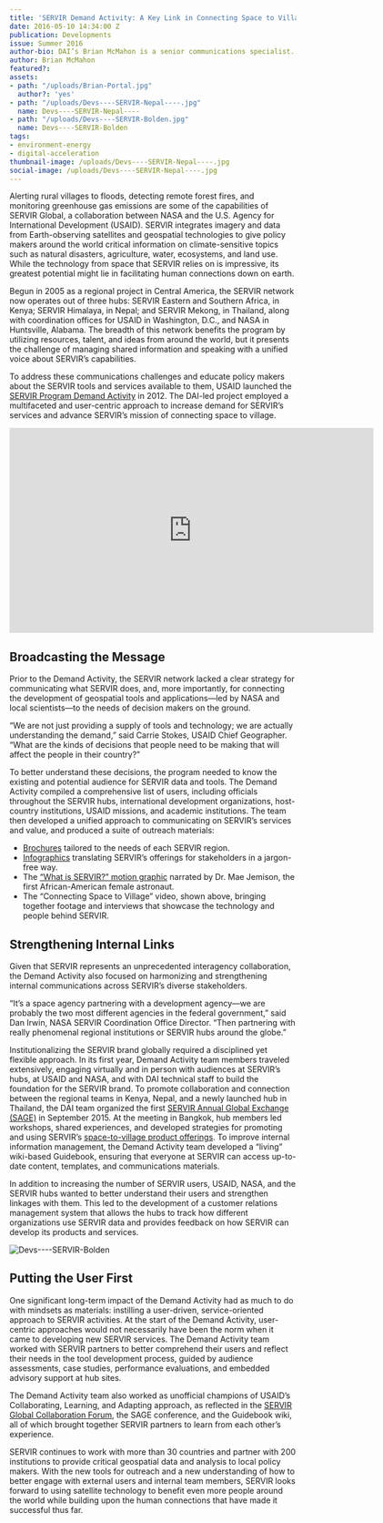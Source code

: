 ```yaml
---
title: 'SERVIR Demand Activity: A Key Link in Connecting Space to Village'
date: 2016-05-10 14:34:00 Z
publication: Developments
issue: Summer 2016
author-bio: DAI’s Brian McMahon is a senior communications specialist.
author: Brian McMahon
featured?: 
assets:
- path: "/uploads/Brian-Portal.jpg"
  author?: 'yes'
- path: "/uploads/Devs----SERVIR-Nepal----.jpg"
  name: Devs----SERVIR-Nepal----
- path: "/uploads/Devs----SERVIR-Bolden.jpg"
  name: Devs----SERVIR-Bolden
tags:
- environment-energy
- digital-acceleration
thumbnail-image: /uploads/Devs----SERVIR-Nepal----.jpg
social-image: /uploads/Devs----SERVIR-Nepal----.jpg
---
```


Alerting rural villages to floods, detecting remote forest fires, and monitoring greenhouse gas emissions are some of the capabilities of SERVIR Global, a collaboration between NASA and the U.S. Agency for International Development (USAID). SERVIR integrates imagery and data from Earth-observing satellites and geospatial technologies to give policy makers around the world critical information on climate-sensitive topics such as natural disasters, agriculture, water, ecosystems, and land use. While the technology from space that SERVIR relies on is impressive, its greatest potential might lie in facilitating human connections down on earth.




Begun in 2005 as a regional project in Central America, the SERVIR network now operates out of three hubs: SERVIR Eastern and Southern Africa, in Kenya; SERVIR Himalaya, in Nepal; and SERVIR Mekong, in Thailand, along with coordination offices for USAID in Washington, D.C., and NASA in Huntsville, Alabama. The breadth of this network benefits the program by utilizing resources, talent, and ideas from around the world, but it presents the challenge of managing shared information and speaking with a unified voice about SERVIR’s capabilities.

To address these communications challenges and educate policy makers about the SERVIR tools and services available to them, USAID launched the [SERVIR Program Demand Activity](http://dai.com/our-work/projects/worldwide%E2%80%94servir-program-demand-activity) in 2012. The DAI-led project employed a multifaceted and user-centric approach to increase demand for SERVIR’s services and advance SERVIR’s mission of connecting space to village.

<iframe src="https://player.vimeo.com/video/161993521" width="640" height="360" frameborder="0" webkitallowfullscreen mozallowfullscreen allowfullscreen></iframe>

## Broadcasting the Message

Prior to the Demand Activity, the SERVIR network lacked a clear strategy for communicating what SERVIR does, and, more importantly, for connecting the development of geospatial tools and applications—led by NASA and local scientists—to the needs of decision makers on the ground.
  
“We are not just providing a supply of tools and technology; we are actually understanding the demand,” said Carrie Stokes, USAID Chief Geographer. “What are the kinds of decisions that people need to be making that will affect the people in their country?”

To better understand these decisions, the program needed to know the existing and potential audience for SERVIR data and tools. The Demand Activity compiled a comprehensive list of users, including officials throughout the SERVIR hubs, international development organizations, host-country institutions, USAID missions, and academic institutions. The team then developed a unified approach to communicating on SERVIR’s services and value, and produced a suite of outreach materials:

* [Brochures](https://www.servirglobal.net/Multimedia/Brochures) tailored to the needs of each SERVIR region.
* [Infographics](https://www.servirglobal.net/Multimedia/Infographics) translating SERVIR’s offerings for stakeholders in a jargon-free way.
* The [“What is SERVIR?” motion graphic](http://dai.com/our-work/projects/worldwide%E2%80%94servir-program-demand-activity) narrated by Dr. Mae Jemison, the first African-American female astronaut.
* The “Connecting Space to Village” video, shown above, bringing together footage and interviews that showcase the technology and people behind SERVIR.

## Strengthening Internal Links

Given that SERVIR represents an unprecedented interagency collaboration, the Demand Activity also focused on harmonizing and strengthening internal communications across SERVIR’s diverse stakeholders.

“It’s a space agency partnering with a development agency—we are probably the two most different agencies in the federal government,” said Dan Irwin, NASA SERVIR Coordination Office Director. “Then partnering with really phenomenal regional institutions or SERVIR hubs around the globe.”

Institutionalizing the SERVIR brand globally required a disciplined yet flexible approach. In its first year, Demand Activity team members traveled extensively, engaging virtually and in person with audiences at SERVIR’s hubs, at USAID and NASA, and with DAI technical staff to build the foundation for the SERVIR brand. To promote collaboration and connection between the regional teams in Kenya, Nepal, and a newly launched hub in Thailand, the DAI team organized the first [SERVIR Annual Global Exchange (SAGE)](https://servirglobal.net/Global/Articles/Article/1461/servir-team-members-from-around-the-globe-come-together-for-servir-annual-globa) in September 2015. At the meeting in Bangkok, hub members led workshops, shared experiences, and developed strategies for promoting and using SERVIR’s [space-to-village product offerings](https://servirglobal.net/#productcatalog). To improve internal information management, the Demand Activity team developed a “living” wiki-based Guidebook, ensuring that everyone at SERVIR can access up-to-date content, templates, and communications materials.

In addition to increasing the number of SERVIR users, USAID, NASA, and the SERVIR hubs wanted to better understand their users and strengthen linkages with them. This led to the development of a customer relations management system that allows the hubs to track how different organizations use SERVIR data and provides feedback on how SERVIR can develop its products and services.

![Devs----SERVIR-Bolden](/uploads/Devs----SERVIR-Bolden.jpg "NASA Administrator Charles Bolden, second from right, at presentations by directors of African mapping institutes about the value of satellite data and geospatial information for sustainable development in Africa.") 

## Putting the User First

One significant long-term impact of the Demand Activity had as much to do with mindsets as materials: instilling a user-driven, service-oriented approach to SERVIR activities. At the start of the Demand Activity, user-centric approaches would not necessarily have been the norm when it came to developing new SERVIR services. The Demand Activity team worked with SERVIR partners to better comprehend their users and reflect their needs in the tool development process, guided by audience assessments, case studies, performance evaluations, and embedded advisory support at hub sites.

The Demand Activity team also worked as unofficial champions of USAID’s Collaborating, Learning, and Adapting approach, as reflected in the [SERVIR Global Collaboration Forum](http://dai.com/news-publications/news/dai-led-servir-demand-project-hosts-stakeholder-forum), the SAGE conference, and the Guidebook wiki, all of which brought together SERVIR partners to learn from each other’s experience. 

SERVIR continues to work with more than 30 countries and partner with 200 institutions to provide critical geospatial data and analysis to local policy makers. With the new tools for outreach and a new understanding of how to better engage with external users and internal team members, SERVIR looks forward to using satellite technology to benefit even more people around the world while building upon the human connections that have made it successful thus far.
